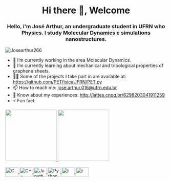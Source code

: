<h1 align="center">  Hi there 👋, Welcome </h1>
<h3 align="center"> Hello, i'm José Arthur, an undergraduate student in UFRN who Physics. I study Molecular Dynamics e simulations nanostructures. </h3>

<p align="left"> <img src="https://komarev.com/ghpvc/?username=Josearthur266&label=Profile%20views&color=0e75b6&style=flat" alt="Josearthur266" /> </p>

- 🔭 I’m currently working in the area Molecular Dynamics. 
- 🌱 I’m currently learning about mechanical and tribological properties of graphene sheets.
- 👨‍💻 Some of the projects I take part in are available at: https://github.com/PETfisicaUFRN/PET.py
- 📫 How to reach me: jose.arthur.016@ufrn.edu.br 
- 📄 Know about my experiences: http://lattes.cnpq.br/6298203041911259
- ⚡ Fun fact: 


<div>
  <a href="https://github.com/Josearthur266">
  <img height="160em" src="https://github-readme-stats.vercel.app/api?username=Josearthur266&show_icons=true&theme=tokyonight&include_all_commits=true&count_private=true"/>
  <img height="160em" src="https://github-readme-stats.vercel.app/api/top-langs/?username=Josearthur266&layout=compact&langs_count=6&theme=tokyonight"/>
</div>

<div style="display: inline_block"><br>
  <img align="center" alt="C" height="30" width="40" src="https://cdn.jsdelivr.net/gh/devicons/devicon/icons/c/c-original.svg" />
  <img align="center" alt="C++" height="30" width="40" src="https://cdn.jsdelivr.net/gh/devicons/devicon@latest/icons/cplusplus/cplusplus-original.svg" />
  <img align="center" alt="Jupyther" height="30" width="40" src="https://cdn.jsdelivr.net/gh/devicons/devicon@latest/icons/jupyter/jupyter-original-wordmark.svg" />
  <img align="center" alt="Python" height="30" width="40" src="https://cdn.jsdelivr.net/gh/devicons/devicon/icons/python/python-original.svg" />
  <img align="center" alt="r" height="30" width="40" src="https://cdn.jsdelivr.net/gh/devicons/devicon@latest/icons/r/r-original.svg" />
  <img align="center" alt="r" height="30" width="40" src="https://github.com/Josearthur266/Josearthur266/assets/95383227/1beb060f-5c3a-4c9d-9480-cdf502d33eb8">

</div>
